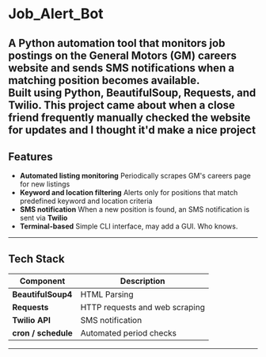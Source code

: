 # Job_Alert_Bot
A Python automation tool that monitors job postings on the **General Motors (GM)** careers website and sends SMS notifications when a matching position becomes available.  
Built using **Python**, **BeautifulSoup**, **Requests**, and **Twilio**. This project came about when a close friend frequently manually checked the website for updates and I thought it'd make a nice project
---
## Features 
- **Automated listing monitoring** Periodically scrapes GM's careers page for new listings
- **Keyword and location filtering** Alerts only for positions that match predefined keyword and location criteria
- **SMS notification** When a new position is found, an SMS notification is sent via **Twilio**
- **Terminal-based** Simple CLI interface, may add a GUI. Who knows.
---
## Tech Stack
| Component | Description |
|-----------|-------------|
| **BeautifulSoup4** | HTML Parsing |
| **Requests** | HTTP requests and web scraping |
| **Twilio API** | SMS notification |
| **cron / schedule** | Automated period checks |
---


